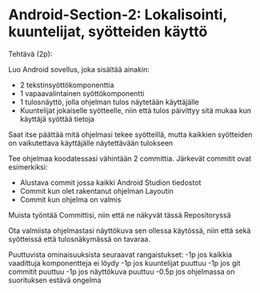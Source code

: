 # Android-Section-2: Lokalisointi, kuuntelijat, syötteiden käyttö

Tehtävä (2p): 

Luo Android sovellus, joka sisältää ainakin:
* 2 tekstinsyöttökomponenttia
* 1 vapaavalintainen syöttökomponentti
* 1 tulosnäyttö, jolla ohjelman tulos näytetään käyttäjälle
* Kuuntelijat jokaiselle syötteelle, niin että tulos päivittyy sitä mukaa kun käyttäjä syöttää tietoja

Saat itse päättää mitä ohjelmasi tekee syötteillä, mutta kaikkien syötteiden on vaikutettava käyttäjälle näytettävään tulokseen

Tee ohjelmaa koodatessasi vähintään 2 committia. Järkevät commitit ovat esimerkiksi:

* Alustava commit jossa kaikki Android Studion tiedostot
* Commit kun olet rakentanut ohjelman Layoutin
* Commit kun ohjelma on valmis

Muista työntää Committisi, niin että ne näkyvät tässä Repositoryssä

Ota valmiista ohjelmastasi näyttökuva sen ollessa käytössä, niin että sekä syötteissä että tulosnäkymässä on tavaraa.



Puuttuvista ominaisuuksista seuraavat rangaistukset:
-1p jos kaikkia vaadittuja komponentteja ei löydy
-1p jos kuuntelijat puuttuu
-1p jos git commitit puuttuu
-1p jos näyttökuva puuttuu
-0.5p jos ohjelmassa on suorituksen estävä ongelma
